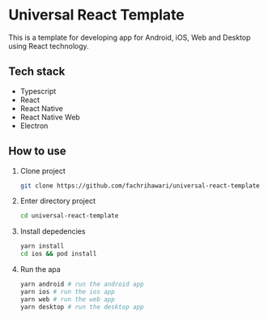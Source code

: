 # Universal React Template

This is a template for developing app for Android, iOS, Web and Desktop using React technology.

## Tech stack

- Typescript
- React
- React Native
- React Native Web
- Electron

## How to use

1. Clone project

   ```bash
   git clone https://github.com/fachrihawari/universal-react-template
   ```

2. Enter directory project

   ```bash
   cd universal-react-template
   ```

3. Install depedencies

   ```bash
   yarn install
   cd ios && pod install
   ```

4. Run the apa
   ```bash
   yarn android # run the android app
   yarn ios # run the ios app
   yarn web # run the web app
   yarn desktop # run the desktop app
   ```
